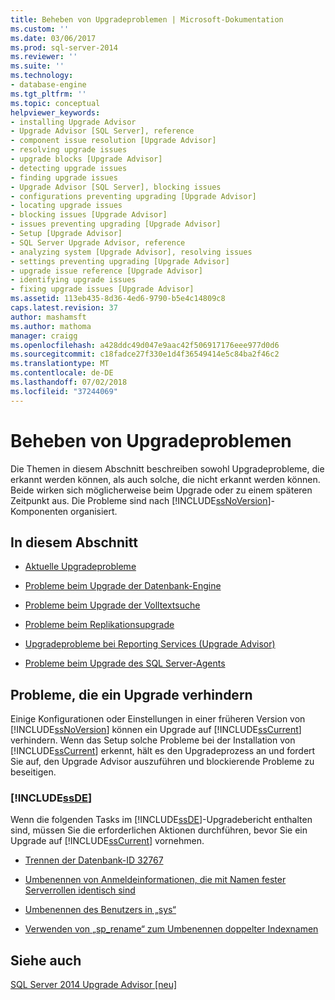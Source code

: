 ```yaml
---
title: Beheben von Upgradeproblemen | Microsoft-Dokumentation
ms.custom: ''
ms.date: 03/06/2017
ms.prod: sql-server-2014
ms.reviewer: ''
ms.suite: ''
ms.technology:
- database-engine
ms.tgt_pltfrm: ''
ms.topic: conceptual
helpviewer_keywords:
- installing Upgrade Advisor
- Upgrade Advisor [SQL Server], reference
- component issue resolution [Upgrade Advisor]
- resolving upgrade issues
- upgrade blocks [Upgrade Advisor]
- detecting upgrade issues
- finding upgrade issues
- Upgrade Advisor [SQL Server], blocking issues
- configurations preventing upgrading [Upgrade Advisor]
- locating upgrade issues
- blocking issues [Upgrade Advisor]
- issues preventing upgrading [Upgrade Advisor]
- Setup [Upgrade Advisor]
- SQL Server Upgrade Advisor, reference
- analyzing system [Upgrade Advisor], resolving issues
- settings preventing upgrading [Upgrade Advisor]
- upgrade issue reference [Upgrade Advisor]
- identifying upgrade issues
- fixing upgrade issues [Upgrade Advisor]
ms.assetid: 113eb435-8d36-4ed6-9790-b5e4c14809c8
caps.latest.revision: 37
author: mashamsft
ms.author: mathoma
manager: craigg
ms.openlocfilehash: a428ddc49d047e9aac42f506917176eee977d0d6
ms.sourcegitcommit: c18fadce27f330e1d4f36549414e5c84ba2f46c2
ms.translationtype: MT
ms.contentlocale: de-DE
ms.lasthandoff: 07/02/2018
ms.locfileid: "37244069"
---
```

# <a name="resolving-upgrade-issues"></a>Beheben von Upgradeproblemen
  Die Themen in diesem Abschnitt beschreiben sowohl Upgradeprobleme, die erkannt werden können, als auch solche, die nicht erkannt werden können. Beide wirken sich möglicherweise beim Upgrade oder zu einem späteren Zeitpunkt aus. Die Probleme sind nach [!INCLUDE[ssNoVersion](../../includes/ssnoversion-md.md)]-Komponenten organisiert.  
  
## <a name="in-this-section"></a>In diesem Abschnitt  
  
-   [Aktuelle Upgradeprobleme](../../../2014/sql-server/install/late-breaking-upgrade-issues.md)  
  
-   [Probleme beim Upgrade der Datenbank-Engine](../../../2014/sql-server/install/database-engine-upgrade-issues.md)  
  
-   [Probleme beim Upgrade der Volltextsuche](../../../2014/sql-server/install/full-text-search-upgrade-issues.md)  
  
-   [Probleme beim Replikationsupgrade](../../../2014/sql-server/install/replication-upgrade-issues.md)  
  
-   [Upgradeprobleme bei Reporting Services &#40;Upgrade Advisor&#41;](../../../2014/sql-server/install/reporting-services-upgrade-issues-upgrade-advisor.md)  
  
-   [Probleme beim Upgrade des SQL Server-Agents](../../../2014/sql-server/install/sql-server-agent-upgrade-issues.md)  
  
## <a name="issues-that-prevent-upgrading"></a>Probleme, die ein Upgrade verhindern  
 Einige Konfigurationen oder Einstellungen in einer früheren Version von [!INCLUDE[ssNoVersion](../../includes/ssnoversion-md.md)] können ein Upgrade auf [!INCLUDE[ssCurrent](../../includes/sscurrent-md.md)] verhindern. Wenn das Setup solche Probleme bei der Installation von [!INCLUDE[ssCurrent](../../includes/sscurrent-md.md)] erkennt, hält es den Upgradeprozess an und fordert Sie auf, den Upgrade Advisor auszuführen und blockierende Probleme zu beseitigen.  
  
### [!INCLUDE[ssDE](../../includes/ssde-md.md)]  
 Wenn die folgenden Tasks im [!INCLUDE[ssDE](../../includes/ssde-md.md)]-Upgradebericht enthalten sind, müssen Sie die erforderlichen Aktionen durchführen, bevor Sie ein Upgrade auf [!INCLUDE[ssCurrent](../../includes/sscurrent-md.md)] vornehmen.  
  
-   [Trennen der Datenbank-ID 32767](../../../2014/sql-server/install/detach-database-id-32767.md)  
  
-   [Umbenennen von Anmeldeinformationen, die mit Namen fester Serverrollen identisch sind](../../../2014/sql-server/install/rename-logins-matching-fixed-server-role-names.md)  
  
-   [Umbenennen des Benutzers in „sys“](../../../2014/sql-server/install/rename-user-sys.md)  
  
-   [Verwenden von „sp_rename“ zum Umbenennen doppelter Indexnamen](../../../2014/sql-server/install/use-sp-rename-to-rename-duplicate-index-name.md)  
  
## <a name="see-also"></a>Siehe auch  
 [SQL Server 2014 Upgrade Advisor &#91;neu&#93;](/sql/2014/sql-server/install/sql-server-2014-upgrade-advisor)  
  
  
